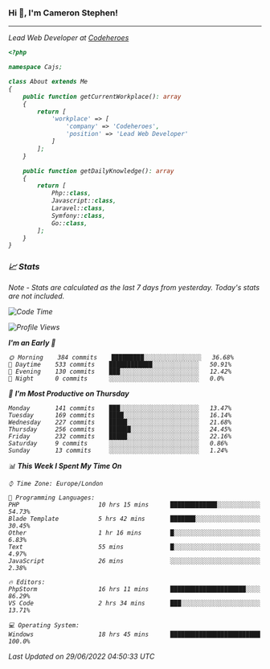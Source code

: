 ### Hi 👋, I'm Cameron Stephen!
<hr>
<p><em>Lead Web Developer at <a href="https://codeheroes.co.uk">Codeheroes</a></p>


```php
<?php

namespace Cajs;

class About extends Me
{
    public function getCurrentWorkplace(): array
    {
        return [
            'workplace' => [
                'company' => 'Codeheroes',
                'position' => 'Lead Web Developer'
            ]
        ];
    }

    public function getDailyKnowledge(): array
    {
        return [
            Php::class,
            Javascript::class,
            Laravel::class,
            Symfony::class,
            Go::class,
        ];
    }
}
```

### 📈 Stats
<p><em>Note - Stats are calculated as the last 7 days from yesterday. Today's stats are not included.</em></p>


<!--START_SECTION:waka-->
![Code Time](http://img.shields.io/badge/Code%20Time-2%2C972%20hrs%2042%20mins-blue)

![Profile Views](http://img.shields.io/badge/Profile%20Views-0-blue)

**I'm an Early 🐤** 

```text
🌞 Morning    384 commits    █████████░░░░░░░░░░░░░░░░   36.68% 
🌆 Daytime    533 commits    ████████████░░░░░░░░░░░░░   50.91% 
🌃 Evening    130 commits    ███░░░░░░░░░░░░░░░░░░░░░░   12.42% 
🌙 Night      0 commits      ░░░░░░░░░░░░░░░░░░░░░░░░░   0.0%

```
📅 **I'm Most Productive on Thursday** 

```text
Monday       141 commits    ███░░░░░░░░░░░░░░░░░░░░░░   13.47% 
Tuesday      169 commits    ████░░░░░░░░░░░░░░░░░░░░░   16.14% 
Wednesday    227 commits    █████░░░░░░░░░░░░░░░░░░░░   21.68% 
Thursday     256 commits    ██████░░░░░░░░░░░░░░░░░░░   24.45% 
Friday       232 commits    █████░░░░░░░░░░░░░░░░░░░░   22.16% 
Saturday     9 commits      ░░░░░░░░░░░░░░░░░░░░░░░░░   0.86% 
Sunday       13 commits     ░░░░░░░░░░░░░░░░░░░░░░░░░   1.24%

```


📊 **This Week I Spent My Time On** 

```text
⌚︎ Time Zone: Europe/London

💬 Programming Languages: 
PHP                      10 hrs 15 mins      █████████████░░░░░░░░░░░░   54.73% 
Blade Template           5 hrs 42 mins       ███████░░░░░░░░░░░░░░░░░░   30.45% 
Other                    1 hr 16 mins        █░░░░░░░░░░░░░░░░░░░░░░░░   6.83% 
Text                     55 mins             █░░░░░░░░░░░░░░░░░░░░░░░░   4.97% 
JavaScript               26 mins             ░░░░░░░░░░░░░░░░░░░░░░░░░   2.38%

🔥 Editors: 
PhpStorm                 16 hrs 11 mins      █████████████████████░░░░   86.29% 
VS Code                  2 hrs 34 mins       ███░░░░░░░░░░░░░░░░░░░░░░   13.71%

💻 Operating System: 
Windows                  18 hrs 45 mins      █████████████████████████   100.0%

```


 Last Updated on 29/06/2022 04:50:33 UTC
<!--END_SECTION:waka-->
